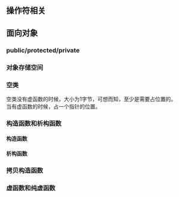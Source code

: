 


## 操作符相关




## 面向对象


### public/protected/private
### 对象存储空间
### 空类
空类没有虚函数的时候，大小为1字节，可想而知，至少是需要占位置的。  
当有虚函数的时候，占一个指针的位置。
### 构造函数和析构函数
#### 构造函数

#### 析构函数
### 拷贝构造函数
### 虚函数和纯虚函数
